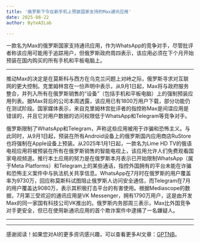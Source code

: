 ```yaml
---
title: '俄罗斯下令在新手机上预装国家支持的Max通讯应用'
date: 2025-08-22
author: ByteAILab

---
```


一款名为Max的俄罗斯国家支持通讯应用，作为WhatsApp的竞争对手，尽管批评者称该应用可能用于追踪用户，但俄罗斯政府周四表示，该应用必须在下个月开始预装在国内购买的所有手机和平板电脑上。

---
推动Max的决定是在莫斯科与西方在乌克兰问题上对峙之际，俄罗斯寻求对互联网的更大控制。克里姆林宫在一份声明中表示，从9月1日起，Max将与政府服务整合，并列入所有在俄罗斯销售的“设备”（包括手机和平板电脑）上的强制预装应用列表。据Max背后的公司本周透露，该应用已有1800万用户下载，部分功能仍在测试阶段。国家媒体表示，来自克里姆林宫批评者的指控称Max是间谍应用是错误的，并且它对用户数据的访问权限低于WhatsApp和Telegram等竞争对手。 

俄罗斯限制了WhatsApp和Telegram，声称这些应用被用于诈骗和恐怖主义。与此同时，从9月1日起，预装在所有Android设备上的俄罗斯国内应用商店RuStore也将强制在Apple设备上预装。从2025年1月1日起，一款名为Lime HD TV的俄语电视应用将被预装在所有在俄罗斯销售的智能电视上，该应用允许人们免费观看国家电视频道。推行本土应用的努力是在俄罗斯本月表示已开始限制WhatsApp（属于Meta Platforms）和Telegram上的某些通话，指控外国拥有的平台未能在诈骗和恐怖主义案件中与执法机关共享信息。WhatsApp在7月时在俄罗斯的用户覆盖率为9730万，回应称莫斯科试图阻止俄罗斯人访问安全通信，而Telegram在7月的用户覆盖达9080万，表示其积极打击平台的有害使用。根据Mediascope的数据，7月第三受欢迎的通讯应用是VK Messenger，拥有1790万用户，这是由开发Max的同一家国有科技公司VK推出的。俄罗斯内务部周三表示，Max比外国竞争对手更安全，但已在使用新通讯应用的首个欺诈案件中逮捕了一名嫌疑人。

---
---
感谢阅读！如果您对AI的更多资讯感兴趣，可以查看更多AI文章：[GPTNB](https://gptnb.com)。